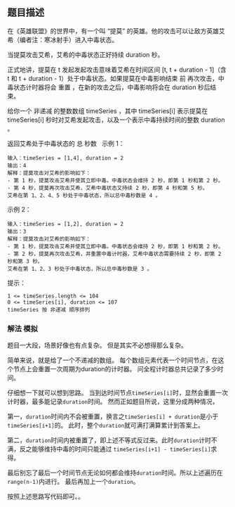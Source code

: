 ## 题目描述
在《英雄联盟》的世界中，有一个叫 “提莫” 的英雄。他的攻击可以让敌方英雄艾希（编者注：寒冰射手）进入中毒状态。

当提莫攻击艾希，艾希的中毒状态正好持续 duration 秒。

正式地讲，提莫在 t 发起发起攻击意味着艾希在时间区间 [t, t + duration - 1]（含 t 和 t + duration - 1）处于中毒状态。如果提莫在中毒影响结束 前 再次攻击，中毒状态计时器将会 重置 ，在新的攻击之后，中毒影响将会在 duration 秒后结束。

给你一个 非递减 的整数数组 timeSeries ，其中 timeSeries[i] 表示提莫在 timeSeries[i] 秒时对艾希发起攻击，以及一个表示中毒持续时间的整数 duration 。

返回艾希处于中毒状态的 总 秒数
 
示例 1：
```
输入：timeSeries = [1,4], duration = 2
输出：4
解释：提莫攻击对艾希的影响如下：
- 第 1 秒，提莫攻击艾希并使其立即中毒。中毒状态会维持 2 秒，即第 1 秒和第 2 秒。
- 第 4 秒，提莫再次攻击艾希，艾希中毒状态又持续 2 秒，即第 4 秒和第 5 秒。
艾希在第 1、2、4、5 秒处于中毒状态，所以总中毒秒数是 4 。
```
示例 2：
```
输入：timeSeries = [1,2], duration = 2
输出：3
解释：提莫攻击对艾希的影响如下：
- 第 1 秒，提莫攻击艾希并使其立即中毒。中毒状态会维持 2 秒，即第 1 秒和第 2 秒。
- 第 2 秒，提莫再次攻击艾希，并重置中毒计时器，艾希中毒状态需要持续 2 秒，即第 2 秒和第 3 秒。
艾希在第 1、2、3 秒处于中毒状态，所以总中毒秒数是 3 。
```

提示：
```
1 <= timeSeries.length <= 104
0 <= timeSeries[i], duration <= 107
timeSeries 按 非递减 顺序排列
```

### 解法 模拟
题目一大段，场景好像也有点复杂。
但是其实不必想得那么复杂。

简单来说，就是给了一个不递减的数组。
每个数组元素代表一个时间节点，在这个节点上会重置一次周期为duration的计时器。
问全程计时器总共记录了多少时间。

仔细想一下就可以想到思路。
当到达时间节点`timeSeries[i]`时，显然会重置一次计时器，最多能记录`duration`时间。
然而正如题目所说，这里分成两种情况，

第一，`duration`时间内不会被重置，换言之`timeSeries[i] + duration`是小于`timeSeries[i+1]`的。
此时，整个`duration`就可满打满算累计到答案上。

第二，`duration`时间内被重置了，即上述不等式反过来。此时`duration`计时不满，反之能够维持中毒的时间只能通过
`timeSeries[i+1] - timeSeries[i]`求得。

最后别忘了最后一个时间节点无论如何都会维持`duration`时间。所以上述遍历在`range(n-1)`内进行。
最后再加上一个`duration`。

按照上述思路写代码即可。。